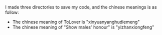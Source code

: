 I made three directories to save my code, and the chinese meanings is as follow:
- The chinese meaning of ToLover is "xinyuanyanghudiemeng"
- The chinese meaning of "Show males' honour" is "yizhanxiongfeng"
